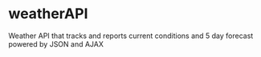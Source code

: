 # weatherAPI
Weather API that tracks and reports current conditions and 5 day forecast powered by JSON and AJAX
